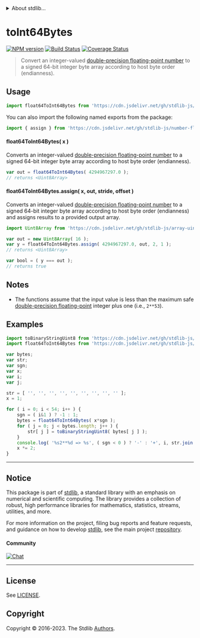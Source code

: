 <!--

@license Apache-2.0

Copyright (c) 2021 The Stdlib Authors.

Licensed under the Apache License, Version 2.0 (the "License");
you may not use this file except in compliance with the License.
You may obtain a copy of the License at

   http://www.apache.org/licenses/LICENSE-2.0

Unless required by applicable law or agreed to in writing, software
distributed under the License is distributed on an "AS IS" BASIS,
WITHOUT WARRANTIES OR CONDITIONS OF ANY KIND, either express or implied.
See the License for the specific language governing permissions and
limitations under the License.

-->


<details>
  <summary>
    About stdlib...
  </summary>
  <p>We believe in a future in which the web is a preferred environment for numerical computation. To help realize this future, we've built stdlib. stdlib is a standard library, with an emphasis on numerical and scientific computation, written in JavaScript (and C) for execution in browsers and in Node.js.</p>
  <p>The library is fully decomposable, being architected in such a way that you can swap out and mix and match APIs and functionality to cater to your exact preferences and use cases.</p>
  <p>When you use stdlib, you can be absolutely certain that you are using the most thorough, rigorous, well-written, studied, documented, tested, measured, and high-quality code out there.</p>
  <p>To join us in bringing numerical computing to the web, get started by checking us out on <a href="https://github.com/stdlib-js/stdlib">GitHub</a>, and please consider <a href="https://opencollective.com/stdlib">financially supporting stdlib</a>. We greatly appreciate your continued support!</p>
</details>

# toInt64Bytes

[![NPM version][npm-image]][npm-url] [![Build Status][test-image]][test-url] [![Coverage Status][coverage-image]][coverage-url] <!-- [![dependencies][dependencies-image]][dependencies-url] -->

> Convert an integer-valued [double-precision floating-point number][ieee754] to a signed 64-bit integer byte array according to host byte order (endianness).



<section class="usage">

## Usage

```javascript
import float64ToInt64Bytes from 'https://cdn.jsdelivr.net/gh/stdlib-js/number-float64-base-to-int64-bytes@v0.1.0-deno/mod.js';
```

You can also import the following named exports from the package:

```javascript
import { assign } from 'https://cdn.jsdelivr.net/gh/stdlib-js/number-float64-base-to-int64-bytes@v0.1.0-deno/mod.js';
```

#### float64ToInt64Bytes( x )

Converts an integer-valued [double-precision floating-point number][ieee754] to a signed 64-bit integer byte array according to host byte order (endianness).

```javascript
var out = float64ToInt64Bytes( 4294967297.0 );
// returns <Uint8Array>
```

#### float64ToInt64Bytes.assign( x, out, stride, offset )

Converts an integer-valued [double-precision floating-point number][ieee754] to a signed 64-bit integer byte array according to host byte order (endianness) and assigns results to a provided output array.

```javascript
import Uint8Array from 'https://cdn.jsdelivr.net/gh/stdlib-js/array-uint8@deno/mod.js';

var out = new Uint8Array( 16 );
var y = float64ToInt64Bytes.assign( 4294967297.0, out, 2, 1 );
// returns <Uint8Array>

var bool = ( y === out );
// returns true
```

</section>

<!-- /.usage -->

<section class="notes">

## Notes

-   The functions assume that the input value is less than the maximum safe [double-precision floating-point][ieee754] integer plus one (i.e., `2**53`).

</section>

<!-- /.notes -->

<section class="examples">

## Examples

<!-- eslint no-undef: "error" -->

```javascript
import toBinaryStringUint8 from 'https://cdn.jsdelivr.net/gh/stdlib-js/number-uint8-base-to-binary-string@deno/mod.js';
import float64ToInt64Bytes from 'https://cdn.jsdelivr.net/gh/stdlib-js/number-float64-base-to-int64-bytes@v0.1.0-deno/mod.js';

var bytes;
var str;
var sgn;
var x;
var i;
var j;

str = [ '', '', '', '', '', '', '', '', '' ];
x = 1;

for ( i = 0; i < 54; i++ ) {
    sgn = ( i&1 ) ? -1 : 1;
    bytes = float64ToInt64Bytes( x*sgn );
    for ( j = 0; j < bytes.length; j++ ) {
        str[ j ] = toBinaryStringUint8( bytes[ j ] );
    }
    console.log( '%s2**%d => %s', ( sgn < 0 ) ? '-' : '+', i, str.join( ' ' ) );
    x *= 2;
}
```

</section>

<!-- /.examples -->

<!-- Section for related `stdlib` packages. Do not manually edit this section, as it is automatically populated. -->

<section class="related">

</section>

<!-- /.related -->

<!-- Section for all links. Make sure to keep an empty line after the `section` element and another before the `/section` close. -->


<section class="main-repo" >

* * *

## Notice

This package is part of [stdlib][stdlib], a standard library with an emphasis on numerical and scientific computing. The library provides a collection of robust, high performance libraries for mathematics, statistics, streams, utilities, and more.

For more information on the project, filing bug reports and feature requests, and guidance on how to develop [stdlib][stdlib], see the main project [repository][stdlib].

#### Community

[![Chat][chat-image]][chat-url]

---

## License

See [LICENSE][stdlib-license].


## Copyright

Copyright &copy; 2016-2023. The Stdlib [Authors][stdlib-authors].

</section>

<!-- /.stdlib -->

<!-- Section for all links. Make sure to keep an empty line after the `section` element and another before the `/section` close. -->

<section class="links">

[npm-image]: http://img.shields.io/npm/v/@stdlib/number-float64-base-to-int64-bytes.svg
[npm-url]: https://npmjs.org/package/@stdlib/number-float64-base-to-int64-bytes

[test-image]: https://github.com/stdlib-js/number-float64-base-to-int64-bytes/actions/workflows/test.yml/badge.svg?branch=v0.1.0
[test-url]: https://github.com/stdlib-js/number-float64-base-to-int64-bytes/actions/workflows/test.yml?query=branch:v0.1.0

[coverage-image]: https://img.shields.io/codecov/c/github/stdlib-js/number-float64-base-to-int64-bytes/main.svg
[coverage-url]: https://codecov.io/github/stdlib-js/number-float64-base-to-int64-bytes?branch=main

<!--

[dependencies-image]: https://img.shields.io/david/stdlib-js/number-float64-base-to-int64-bytes.svg
[dependencies-url]: https://david-dm.org/stdlib-js/number-float64-base-to-int64-bytes/main

-->

[chat-image]: https://img.shields.io/gitter/room/stdlib-js/stdlib.svg
[chat-url]: https://app.gitter.im/#/room/#stdlib-js_stdlib:gitter.im

[stdlib]: https://github.com/stdlib-js/stdlib

[stdlib-authors]: https://github.com/stdlib-js/stdlib/graphs/contributors

[umd]: https://github.com/umdjs/umd
[es-module]: https://developer.mozilla.org/en-US/docs/Web/JavaScript/Guide/Modules

[deno-url]: https://github.com/stdlib-js/number-float64-base-to-int64-bytes/tree/deno
[umd-url]: https://github.com/stdlib-js/number-float64-base-to-int64-bytes/tree/umd
[esm-url]: https://github.com/stdlib-js/number-float64-base-to-int64-bytes/tree/esm
[branches-url]: https://github.com/stdlib-js/number-float64-base-to-int64-bytes/blob/main/branches.md

[stdlib-license]: https://raw.githubusercontent.com/stdlib-js/number-float64-base-to-int64-bytes/main/LICENSE

[ieee754]: https://en.wikipedia.org/wiki/IEEE_754-1985

</section>

<!-- /.links -->
